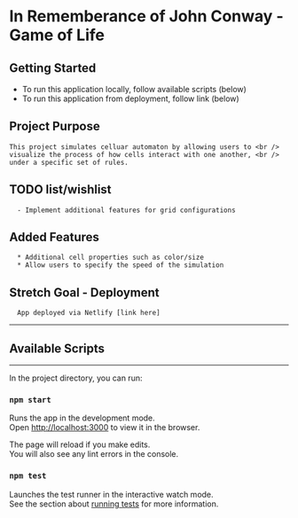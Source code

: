 # In Rememberance of John Conway - Game of Life

## Getting Started
- To run this application locally, follow available scripts (below)
- To run this application from deployment, follow link (below)


## Project Purpose
```
This project simulates celluar automaton by allowing users to <br /> 
visualize the process of how cells interact with one another, <br />
under a specific set of rules.
```

## TODO list/wishlist
```
  - Implement additional features for grid configurations
```

## Added Features

``` * Random cell configuration
  * Additional cell properties such as color/size
  * Allow users to specify the speed of the simulation
```

## Stretch Goal - Deployment

```
  App deployed via Netlify [link here]
```

---
## Available Scripts
---

In the project directory, you can run:

### `npm start`

Runs the app in the development mode.<br />
Open [http://localhost:3000](http://localhost:3000) to view it in the browser.

The page will reload if you make edits.<br />
You will also see any lint errors in the console.

### `npm test`

Launches the test runner in the interactive watch mode.<br />
See the section about [running tests](https://facebook.github.io/create-react-app/docs/running-tests) for more information.
